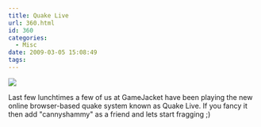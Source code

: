 ```yaml
---
title: Quake Live
url: 360.html
id: 360
categories:
  - Misc
date: 2009-03-05 15:08:49
tags:
---
```


[![](https://cdn-web.quakelive.com/web60/images/sf/general/logo_v60.0.png)](https://www.quakelive.com/#home)

Last few lunchtimes a few of us at GameJacket have been playing the new online browser-based quake system known as Quake Live. If you fancy it then add "cannyshammy" as a friend and lets start fragging ;)
